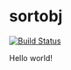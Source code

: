 # sortobj

[![Build Status](https://travis-ci.org/alsotang/sortobj.png?branch=master)](https://travis-ci.org/alsotang/sortobj)

Hello world!